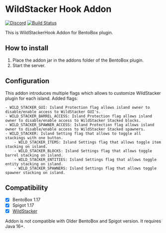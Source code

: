 # WildStacker Hook Addon
[![Discord](https://img.shields.io/discord/272499714048524288.svg?logo=discord)](https://discord.bentobox.world)
[![Build Status](https://ci.codemc.io/buildStatus/icon?job=BONNePlayground/WildStackerHook)](https://ci.codemc.io/job/BONNePlayground/job/WildStackerHook/)

This is WildStackerHook Addon for BentoBox plugin.  

## How to install

1. Place the addon jar in the addons folder of the BentoBox plugin.
2. Start the server.

## Configuration

This addon introduces multiple flags which allows to customize WildStacker plugin for each island.
Added flags:

    - WILD_STACKER_GUI: Island Protection flag allows island owner to disable/enable access to WildStacker GUI's.
    - WILD_STACKER_BARREL_ACCESS: Island Protection flag allows island owner to disable/enable access to WildStacker Stacked blocks.
    - WILD_STACKER_SPAWNER_ACCESS: Island Protection flag allows island owner to disable/enable access to WildStacker Stacked spawners.
    - WILD_STACKER: Island Setting flag that allows to toggle all stackings with one button.
        - WILD_STACKER_ITEMS: Island Settings flag that allows toggle item stacking on island. 
        - WILD_STACKER_BLOCKS: Island Settings flag that allows toggle barrel stacking on island. 
        - WILD_STACKER_ENTITIES: Island Settings flag that allows toggle entity stacking on island. 
        - WILD_STACKER_SPAWNERS: Island Settings flag that allows toggle spawner stacking on island. 

## Compatibility

- [x] BentoBox 1.17
- [x] Spigot 1.17
- [x] [WildStacker](https://www.spigotmc.org/resources/60648/)

Addon is not compatible with Older BentoBox and Spigot version. It requires Java 16+.
